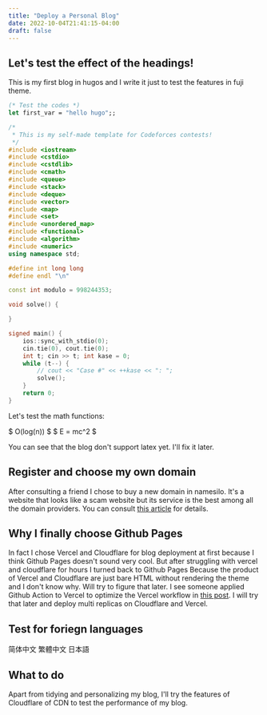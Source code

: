 ```yaml
---
title: "Deploy a Personal Blog"
date: 2022-10-04T21:41:15-04:00
draft: false
---
```


## Let's test the effect of the headings!
This is my first blog in hugos and I write it just to test the features in fuji theme.

``` OCaml
(* Test the codes *)
let first_var = "hello hugo";;
```

``` cpp
/*
 * This is my self-made template for Codeforces contests!
 */
#include <iostream>
#include <cstdio>
#include <cstdlib>
#include <cmath>
#include <queue>
#include <stack>
#include <deque>
#include <vector>
#include <map>
#include <set>
#include <unordered_map>
#include <functional>
#include <algorithm>
#include <numeric>
using namespace std;

#define int long long
#define endl "\n"

const int modulo = 998244353;

void solve() {

}

signed main() {
    ios::sync_with_stdio(0);
    cin.tie(0), cout.tie(0);
    int t; cin >> t; int kase = 0;
    while (t--) {
        // cout << "Case #" << ++kase << ": ";
        solve();
    }
    return 0;
}

```

Let's test the math functions:

$ O(log(n)) $
$ E = mc^2 $

You can see that the blog don't support latex yet. I'll fix it later.

## Register and choose my own domain
After consulting a friend I chose to buy a new domain in namesilo. It's a website that looks like a scam website but its service is the best among all the domain providers. You can consult [this article](https://zhuanlan.zhihu.com/p/33921436) for details.

## Why I finally choose Github Pages
In fact I chose Vercel and Cloudflare for blog deployment at first because I think Github Pages doesn't sound very cool. But after struggling with vercel and cloudflare for hours I turned back to Github Pages Because the product of Vercel and Cloudflare are just bare HTML without rendering the theme and I don't know why. Will try to figure that later. I see someone applied Github Action to Vercel to optimize the Vercel workflow in [this post](https://olich.me/post/building-a-personal-blog-with-hugo-and-vercel/). I will try that later and deploy multi replicas on Cloudflare and Vercel.

## Test for foriegn languages
简体中文
繁體中文
日本語

## What to do
Apart from tidying and personalizing my blog, I'll try the features of Cloudflare of CDN to test the performance of my blog.


